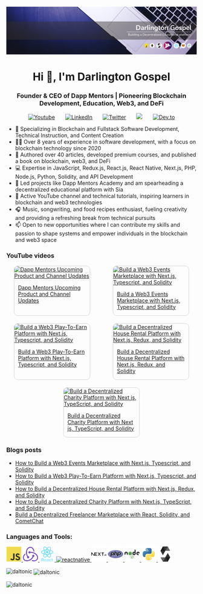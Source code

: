 ![Banner](./images/0.png)

<h1 align="center">Hi 👋, I'm Darlington Gospel</h1>
<h3 align="center">Founder & CEO of Dapp Mentors | Pioneering Blockchain Development, Education, Web3, and DeFi</h3>

<!-- Social icons section -->
<p align="center">
  <a href="https://youtube.com/@dappmentors"><img width="32px" alt="Youtube" title="Youtube" src="https://i.imgur.com/qiXu7b2.png"/></a>
  &#8287;&#8287;&#8287;&#8287;&#8287;
  <a href="https://linkedin.com/in/darlington-gospel"><img width="32px" alt="LinkedIn" title="LinkedIn" src="https://i.imgur.com/yRpa1dQ.png"/></a>
  &#8287;&#8287;&#8287;&#8287;&#8287;
  <a href="https://twitter.com/iDaltonic"><img width="32px" alt="Twitter" title="Twitter" src="https://i.imgur.com/AixJgnm.png"/></a>
  &#8287;&#8287;&#8287;&#8287;&#8287;
  <a href="https://discord.gg/PgFDUVT6n9" alt="Discord" title="Dapp Mentors Discord Server"><img width="32px" src="https://i.imgur.com/OViZO8J.png"/></a>
  &#8287;&#8287;&#8287;&#8287;&#8287;
  <a href="https://dev.to/daltonic"><img width="32px" alt="Dev.to" title="Daltonic" src="https://i.imgur.com/mVm29vK.png"></a>
</p>

- 🌱 Specializing in Blockchain and Fullstack Software Development, Technical Instruction, and Content Creation
- 👨‍💻 Over 8 years of experience in software development, with a focus on blockchain technology since 2020
- 📝 Authored over 40 articles, developed premium courses, and published a book on blockchain, web3, and DeFi
- 💻 Expertise in JavaScript, Redux.js, React.js, React Native, Next.js, PHP, Node.js, Python, Solidity, and API Development
- 🚀 Led projects like Dapp Mentors Academy and am spearheading a decentralized educational platform with Sia
- 🎥 Active YouTube channel and technical tutorials, inspiring learners in blockchain and web3 technologies
- 🎧 Music, songwriting, and food recipes enthusiast, fueling creativity and providing a refreshing break from technical pursuits
- 📫 Open to new opportunities where I can contribute my skills and passion to shape systems and empower individuals in the blockchain and web3 space

### YouTube videos
<!-- YOUTUBE:START -->

<div class="video-grid" style="display: flex; justify-content: space-around; flex-wrap: wrap; gap: 20px;"><div class="video-card" style="width: 200px; border: 1px solid lightgray; border-radius: 10px; overflow: hidden;"><a href="https://www.youtube.com/watch?v=dMaACL5oPUI"><img src="https://img.youtube.com/vi/dMaACL5oPUI/0.jpg" alt="Dapp Mentors Upcoming Product and Channel Updates" width="200"/><p style="word-wrap: break-word; max-width: 100%; padding: 0 10px;">Dapp Mentors Upcoming Product and Channel Updates</p></a></div>
<div class="video-card" style="width: 200px; border: 1px solid lightgray; border-radius: 10px; overflow: hidden;"><a href="https://www.youtube.com/watch?v=Q5nUjwEB6Gk"><img src="https://img.youtube.com/vi/Q5nUjwEB6Gk/0.jpg" alt="Build a Web3 Events Marketplace with Next.js, Typescript, and Solidity" width="200"/><p style="word-wrap: break-word; max-width: 100%; padding: 0 10px;">Build a Web3 Events Marketplace with Next.js, Typescript, and Solidity</p></a></div>
<div class="video-card" style="width: 200px; border: 1px solid lightgray; border-radius: 10px; overflow: hidden;"><a href="https://www.youtube.com/watch?v=zi_6RWkOB1w"><img src="https://img.youtube.com/vi/zi_6RWkOB1w/0.jpg" alt="Build a Web3 Play-To-Earn Platform with Next.js, Typescript, and Solidity" width="200"/><p style="word-wrap: break-word; max-width: 100%; padding: 0 10px;">Build a Web3 Play-To-Earn Platform with Next.js, Typescript, and Solidity</p></a></div>
<div class="video-card" style="width: 200px; border: 1px solid lightgray; border-radius: 10px; overflow: hidden;"><a href="https://www.youtube.com/watch?v=Qoa6z6c_wYQ"><img src="https://img.youtube.com/vi/Qoa6z6c_wYQ/0.jpg" alt="Build a Decentralized House Rental Platform with Next.js, Redux, and Solidity" width="200"/><p style="word-wrap: break-word; max-width: 100%; padding: 0 10px;">Build a Decentralized House Rental Platform with Next.js, Redux, and Solidity</p></a></div>
<div class="video-card" style="width: 200px; border: 1px solid lightgray; border-radius: 10px; overflow: hidden;"><a href="https://www.youtube.com/watch?v=wPkP6esWUaA"><img src="https://img.youtube.com/vi/wPkP6esWUaA/0.jpg" alt="Build a Decentralized Charity Platform with Next js, TypeScript, and Solidity" width="200"/><p style="word-wrap: break-word; max-width: 100%; padding: 0 10px;">Build a Decentralized Charity Platform with Next js, TypeScript, and Solidity</p></a></div></div>
<!-- YOUTUBE:END -->

### Blogs posts
<!-- BLOG-POST-LIST:START -->
- [How to Build a Web3 Events Marketplace with Next.js, Typescript, and Solidity](https://dev.to/daltonic/how-to-build-a-web3-events-marketplace-with-nextjs-typescript-and-solidity-498h)
- [How to Build a Web3 Play-To-Earn Platform with Next.js, Typescript, and Solidity](https://dev.to/daltonic/how-to-build-a-web3-play-to-earn-platform-with-nextjs-typescript-and-solidity-3l5k)
- [How to Build a Decentralized House Rental Platform with Next.js, Redux, and Solidity](https://dev.to/daltonic/how-to-build-a-decentralized-house-rental-platform-with-nextjs-redux-and-solidity-329a)
- [How to Build a Decentralized Charity Platform with Next.js, TypeScript, and Solidity](https://dev.to/daltonic/how-to-build-a-decentralized-charity-platform-with-nextjs-typescript-and-solidity-52g4)
- [Build a Decentralized Freelancer Marketplace with React, Solidity, and CometChat](https://dev.to/daltonic/build-a-decentralized-freelancer-marketplace-with-react-solidity-and-cometchat-40jf)
<!-- BLOG-POST-LIST:END -->

<h3 align="left">Languages and Tools:</h3>
<p align="left">
 <a href="https://developer.mozilla.org/en-US/docs/Web/JavaScript" target="_blank" rel="noreferrer"> <img src="https://raw.githubusercontent.com/devicons/devicon/master/icons/javascript/javascript-original.svg" alt="javascript" width="40" height="40"/> </a>
 <a href="https://redux.js.org/" target="_blank" rel="noreferrer"> <img src="https://raw.githubusercontent.com/devicons/devicon/master/icons/redux/redux-original.svg" alt="redux" width="40" height="40"/> </a>
 <a href="https://reactjs.org/" target="_blank" rel="noreferrer"> <img src="https://raw.githubusercontent.com/devicons/devicon/master/icons/react/react-original-wordmark.svg" alt="react" width="40" height="40"/> </a>
 <a href="https://reactnative.dev/" target="_blank" rel="noreferrer"> <img src="https://reactnative.dev/img/header_logo.svg" alt="reactnative" width="40" height="40"/> </a>
 <a href="https://nextjs.org/" target="_blank" rel="noreferrer"> <img src="https://raw.githubusercontent.com/devicons/devicon/master/icons/nextjs/nextjs-original-wordmark.svg" alt="nextjs" width="40" height="40"/> </a>
 <a href="https://www.php.net" target="_blank" rel="noreferrer"> <img src="https://raw.githubusercontent.com/devicons/devicon/master/icons/php/php-original.svg" alt="php" width="40" height="40"/> </a>
 <a href="https://nodejs.org" target="_blank" rel="noreferrer"> <img src="https://raw.githubusercontent.com/devicons/devicon/master/icons/nodejs/nodejs-original-wordmark.svg" alt="nodejs" width="40" height="40"/> </a>
 <a href="https://www.python.org/" target="_blank" rel="noreferrer"> <img src="https://raw.githubusercontent.com/devicons/devicon/master/icons/python/python-original.svg" alt="python" width="40" height="40"/> </a>
 <a href="https://solidity.readthedocs.io/" target="_blank" rel="noreferrer"> <img src="https://raw.githubusercontent.com/devicons/devicon/master/icons/solidity/solidity-original.svg" alt="solidity" width="40" height="40"/> </a>
</p>

<p><img align="left" src="https://github-readme-stats.vercel.app/api/top-langs?username=daltonic&show_icons=true&locale=en&layout=compact" alt="daltonic" /></p>

<p>&nbsp;<img align="center" src="https://github-readme-stats.vercel.app/api?username=daltonic&show_icons=true&locale=en" alt="daltonic" /></p>

<p><img align="center" src="https://github-readme-streak-stats.herokuapp.com/?user=daltonic&" alt="daltonic" /></p>
